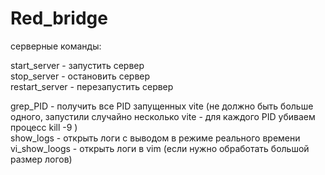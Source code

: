 # Red_bridge
серверные команды:

start_server - запустить сервер\
stop_server - остановить сервер\
restart_server - перезапустить сервер

grep_PID - получить все PID запущенных vite (не должно быть больше одного, запустили случайно несколько vite - для каждого PID убиваем процесс kill -9 <PID>)\
show_logs - открыть логи с выводом в режиме реального времени\
vi_show_loogs - открыть логи в vim (если нужно обработать большой размер логов)
